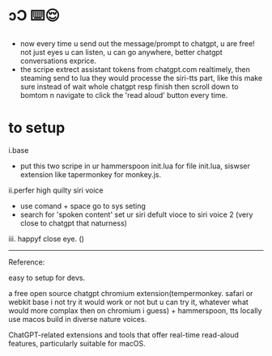 # ɔƆ ⌨️😌

- now every time u send out the message/prompt to chatgpt, u are free! not just eyes u can listen, u can go anywhere, better chatgpt conversations exprice. 
-  the scripe extrect assistant tokens from chatgpt.com realtimely, then steaming send to lua they would processe the siri-tts part, like this make sure instead of wait whole chatgpt resp finish then scroll down to bomtom n navigate to click the 'read aloud' button every time.

# to setup
i.base
- put this two scripe in ur hammerspoon init.lua for file init.lua, siswser extension like tapermonkey for monkey.js.


ii.perfer high quilty siri voice
- use comand + space go to sys seting
- search for 'spoken content' set ur siri defult vioce to siri voice 2 (very close to chatgpt that naturness)

iii.
happyf close eye. ()



---
Reference:

easy to setup for devs.

a free open source chatgpt chromium extension(tempermonkey. safari or webkit base i not try it would work or not but u can try it, whatever what would more complax then on chromium i guess) + hammerspoon, tts locally use macos build in diverse nature voices.

ChatGPT-related extensions and tools that offer real-time read-aloud features, particularly suitable for macOS.





